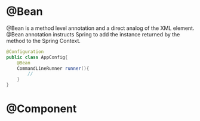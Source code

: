 # @Bean
@Bean is a method level annotation and a direct analog of the XML <bean /> element. @Bean annotation instructs Spring to add the instance returned by the method to the Spring Context.

```java
@Configuration
public class AppConfig{
    @Bean
    CommandLineRunner runner(){
        //
    }
}
```

# @Component
